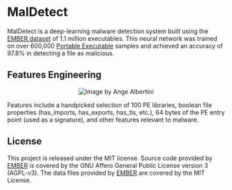 # MalDetect

MalDetect is a deep-learning malware detection system built using the [EMBER dataset](https://www.tensorflow.org) of 1.1 million executables. This neural network was trained on over 600,000 [Portable Executable](https://docs.microsoft.com/en-us/windows/win32/debug/pe-format) samples and achieved an accuracy of 97.8% in detecting a file as malicious.

## Features Engineering

<p align="center">
  <img src="https://i.imgur.com/RiVOPoE.jpg" alt="Image by Ange Albertini"/>
</p>

Features include a handpicked selection of 100 PE libraries, boolean file properties (has_imports, has_exports, has_tls, etc.), 64 bytes of the PE entry point (used as a signature), and other features relevant to malware.

## License

This project is released under the MIT license. Source code provided by [EMBER](https://github.com/endgameinc/ember) is covered by the GNU Affero General Public License version 3 (AGPL-v3). The data files provided by [EMBER](https://github.com/endgameinc/ember) are covered by the MIT License.
